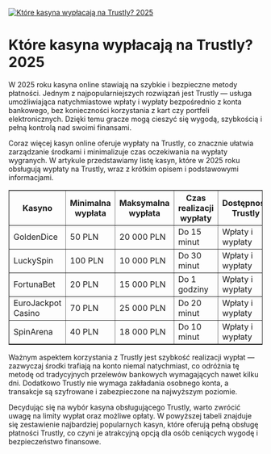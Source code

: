 [![Które kasyna wypłacają na Trustly? 2025](https://123-caf.pages.dev/gitsignup.png)](https://vrmoo.ru/Bt82HjjY)

<h1>Które kasyna wypłacają na Trustly? 2025</h1> <p>W 2025 roku kasyna online stawiają na szybkie i bezpieczne metody płatności. Jednym z najpopularniejszych rozwiązań jest Trustly — usługa umożliwiająca natychmiastowe wpłaty i wypłaty bezpośrednio z konta bankowego, bez konieczności korzystania z kart czy portfeli elektronicznych. Dzięki temu gracze mogą cieszyć się wygodą, szybkością i pełną kontrolą nad swoimi finansami.</p> <p>Coraz więcej kasyn online oferuje wypłaty na Trustly, co znacznie ułatwia zarządzanie środkami i minimalizuje czas oczekiwania na wypłaty wygranych. W artykule przedstawiamy listę kasyn, które w 2025 roku obsługują wypłaty na Trustly, wraz z krótkim opisem i podstawowymi informacjami.</p>  <table border="1" cellspacing="0" cellpadding="8" style="border-collapse: collapse; width: 100%;">   <thead>     <tr>       <th>Kasyno</th>       <th>Minimalna wypłata</th>       <th>Maksymalna wypłata</th>       <th>Czas realizacji wypłaty</th>       <th>Dostępność Trustly</th>     </tr>   </thead>   <tbody>     <tr>       <td>GoldenDice</td>       <td>50 PLN</td>       <td>20 000 PLN</td>       <td>Do 15 minut</td>       <td>Wpłaty i wypłaty</td>     </tr>     <tr>       <td>LuckySpin</td>       <td>100 PLN</td>       <td>10 000 PLN</td>       <td>Do 30 minut</td>       <td>Wpłaty i wypłaty</td>     </tr>     <tr>       <td>FortunaBet</td>       <td>20 PLN</td>       <td>15 000 PLN</td>       <td>Do 1 godziny</td>       <td>Wpłaty i wypłaty</td>     </tr>     <tr>       <td>EuroJackpot Casino</td>       <td>70 PLN</td>       <td>25 000 PLN</td>       <td>Do 20 minut</td>       <td>Wpłaty i wypłaty</td>     </tr>     <tr>       <td>SpinArena</td>       <td>40 PLN</td>       <td>18 000 PLN</td>       <td>Do 10 minut</td>       <td>Wpłaty i wypłaty</td>     </tr>   </tbody> </table>  <p>Ważnym aspektem korzystania z Trustly jest szybkość realizacji wypłat — zazwyczaj środki trafiają na konto niemal natychmiast, co odróżnia tę metodę od tradycyjnych przelewów bankowych wymagających nawet kilku dni. Dodatkowo Trustly nie wymaga zakładania osobnego konta, a transakcje są szyfrowane i zabezpieczone na najwyższym poziomie.</p> <p>Decydując się na wybór kasyna obsługującego Trustly, warto zwrócić uwagę na limity wypłat oraz możliwe opłaty. W powyższej tabeli znajduje się zestawienie najbardziej popularnych kasyn, które oferują pełną obsługę płatności Trustly, co czyni je atrakcyjną opcją dla osób ceniących wygodę i bezpieczeństwo finansowe.</p>